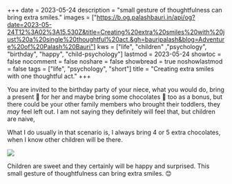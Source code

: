 +++
date = 2023-05-24
description = "small gesture of thoughtfulness can bring extra smiles."
images = ["https://b.og.palashbauri.in/api/og?date=2023-05-24T12%3A02%3A15.530Z&title=Creating%20extra%20smiles%20with%20just%20a%20single%20thoughtful%20act.&gh=bauripalash&blog=Adventure%20of%20Palash%20Bauri"]
kws = ["life", "children" ,"psychology", "birthday", "happy", "child-psychology"]
lastmod = 2023-05-24
showtoc = false
nocomment = false
noshare = false
showbread = true
noshowlastmod = false
tags = ["life", "psychology", "short"]
title = "Creating extra smiles with one thoughtful act."
+++

You are invited to the birthday party of your niece, what you would do, bring a present 🎁 for her and maybe bring some chocolates 🍫 too as a bonus, but there could be your other family members who brought their toddlers, they *may* feel left out. I am not saying they definitely will feel that, but children are naive,

What I do usually in that scenario is, I always bring 4 or 5 extra chocolates, when I know other children will be there. 

![](https://media.tenor.com/nd8FbYHT1zYAAAAi/hasher-happy-sticker.gif)

Children are sweet and they certainly will be happy and surprised. This small gesture of thoughtfulness can bring extra smiles. 😊